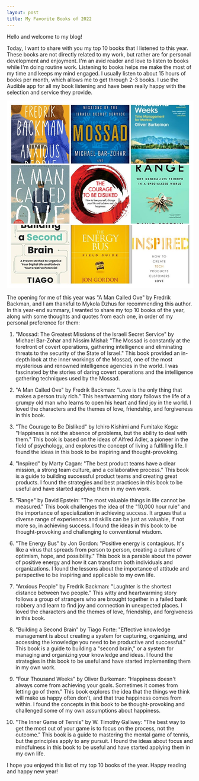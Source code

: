 ```yaml
---
layout: post
title: My Favorite Books of 2022
---
```


Hello and welcome to my blog!

Today, I want to share with you my top 10 books that I listened to this year. These books are not directly related to my work, but rather are for personal development and enjoyment. I'm an avid reader and love to listen to books while I'm doing routine work. Listening to books helps me make the most of my time and keeps my mind engaged. I usually listen to about 15 hours of books per month, which allows me to get through 2-3 books. I use the Audible app for all my book listening and have been really happy with the selection and service they provide.

![](/imgs/top-9-books.jpg)

The opening for me of this year was "A Man Called Ove" by Fredrik Backman, and I am thankful to Mykola Dzhus for recommending this author. In this year-end summary, I wanted to share my top 10 books of the year, along with some thoughts and quotes from each one, in order of my personal preference for them:

1. "Mossad: The Greatest Missions of the Israeli Secret Service" by Michael Bar-Zohar and Nissim Mishal: "The Mossad is constantly at the forefront of covert operations, gathering intelligence and eliminating threats to the security of the State of Israel." This book provided an in-depth look at the inner workings of the Mossad, one of the most mysterious and renowned intelligence agencies in the world. I was fascinated by the stories of daring covert operations and the intelligence gathering techniques used by the Mossad.

2. "A Man Called Ove" by Fredrik Backman: "Love is the only thing that makes a person truly rich." This heartwarming story follows the life of a grumpy old man who learns to open his heart and find joy in the world. I loved the characters and the themes of love, friendship, and forgiveness in this book.

3. "The Courage to Be Disliked" by Ichiro Kishimi and Fumitake Koga: "Happiness is not the absence of problems, but the ability to deal with them." This book is based on the ideas of Alfred Adler, a pioneer in the field of psychology, and explores the concept of living a fulfilling life. I found the ideas in this book to be inspiring and thought-provoking.

4. "Inspired" by Marty Cagan: "The best product teams have a clear mission, a strong team culture, and a collaborative process." This book is a guide to building successful product teams and creating great products. I found the strategies and best practices in this book to be useful and have started applying them in my own work.

5. "Range" by David Epstein: "The most valuable things in life cannot be measured." This book challenges the idea of the "10,000 hour rule" and the importance of specialization in achieving success. It argues that a diverse range of experiences and skills can be just as valuable, if not more so, in achieving success. I found the ideas in this book to be thought-provoking and challenging to conventional wisdom.

6. "The Energy Bus" by Jon Gordon: "Positive energy is contagious. It's like a virus that spreads from person to person, creating a culture of optimism, hope, and possibility." This book is a parable about the power of positive energy and how it can transform both individuals and organizations. I found the lessons about the importance of attitude and perspective to be inspiring and applicable to my own life.

7. "Anxious People" by Fredrik Backman: "Laughter is the shortest distance between two people." This witty and heartwarming story follows a group of strangers who are brought together in a failed bank robbery and learn to find joy and connection in unexpected places. I loved the characters and the themes of love, friendship, and forgiveness in this book.

8. "Building a Second Brain" by Tiago Forte: "Effective knowledge management is about creating a system for capturing, organizing, and accessing the knowledge you need to be productive and successful." This book is a guide to building a "second brain," or a system for managing and organizing your knowledge and ideas. I found the strategies in this book to be useful and have started implementing them in my own work.

9. "Four Thousand Weeks" by Oliver Burkeman: "Happiness doesn't always come from achieving your goals. Sometimes it comes from letting go of them." This book explores the idea that the things we think will make us happy often don't, and that true happiness comes from within. I found the concepts in this book to be thought-provoking and challenged some of my own assumptions about happiness.

10. "The Inner Game of Tennis" by W. Timothy Gallwey: "The best way to get the most out of your game is to focus on the process, not the outcome." This book is a guide to mastering the mental game of tennis, but the principles apply to any pursuit. I found the ideas about focus and mindfulness in this book to be useful and have started applying them in my own life.

I hope you enjoyed this list of my top 10 books of the year. Happy reading and happy new year!
